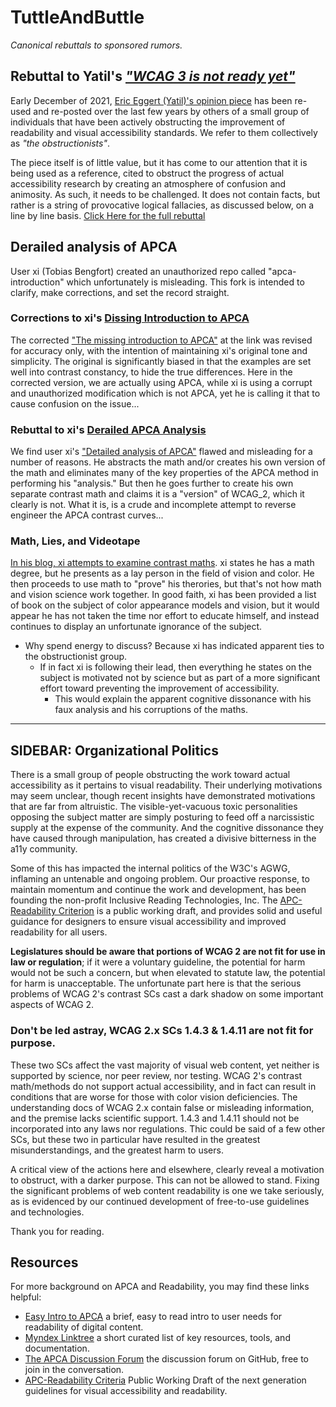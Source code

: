 # TuttleAndButtle
_Canonical rebuttals to sponsored rumors._

## Rebuttal to Yatil's [_"WCAG 3 is not ready yet"_][1]

Early December of 2021, [Eric Eggert (Yatil)'s opinion piece][1] has been re-used and re-posted over the last few years by others of a small group of individuals that have been actively obstructing the improvement of readability and visual accessibility standards. We refer to them collectively as _"the obstructionists"_.

The piece itself is of little value, but it has come to our attention that it is being used as a reference, cited to obstruct the progress of actual accessibility research by creating an atmosphere of confusion and animosity. As such, it needs to be challenged. It does not contain facts, but rather is a string of provocative logical fallacies, as discussed below, on a line by line basis. [Click Here for the full rebuttal][1]

## Derailed analysis of APCA 
User xi (Tobias Bengfort) created an unauthorized repo called "apca-introduction" which unfortunately is misleading. This fork is intended to clarify, make corrections, and set the record straight. 

### Corrections to xi's [Dissing Introduction to APCA][2]
The corrected ["The missing introduction to APCA"][2] at the link was revised for accuracy only, with the intention of maintaining xi's original tone and simplicity. The original is significantly biased in that the examples are set well into contrast constancy, to hide the true differences. Here in the corrected version, we are actually using APCA, while xi is using a corrupt and unauthorized modification which is not APCA, yet he is calling it that to cause confusion on the issue... 

### Rebuttal to xi's [Derailed APCA Analysis][3]
We find user xi's ["Detailed analysis of APCA"][3] flawed and misleading for a number of reasons. He abstracts the math and/or creates his own version of the math and eliminates many of the key properties of the APCA method in performing his "analysis." But then he goes further to create his own separate contrast math and claims it is a "version" of WCAG_2, which it clearly is not. What it is, is a crude and incomplete attempt to reverse engineer the APCA contrast curves...

### Math, Lies, and Videotape
[In his blog, xi attempts to examine contrast maths][4]. xi states he has a math degree, but he presents as a lay person in the field of vision and color. He then proceeds to use math to "prove" his therories, but that's not how math and vision science work together. In good faith, xi has been provided a list of book on the subject of color appearance models and vision, but it would appear he has not taken the time nor effort to educate himself, and instead continues to display an unfortunate ignorance of the subject. 

- Why spend energy to discuss? Because xi has indicated apparent ties to the obstructionist group.
    - If in fact xi is following their lead, then everything he states on the subject is motivated not by science but as part of a more significant effort toward preventing the improvement of accessibility.
        - This would explain the apparent cognitive dissonance with his faux analysis and his corruptions of the maths.
-----

## SIDEBAR: Organizational Politics
There is a small group of people obstructing the work toward actual accessibility as it pertains to visual readability. Their underlying motivations may seem unclear, though recent insights have demonstrated motivations that are far from altruistic. The visible-yet-vacuous toxic personalities opposing the subject matter are simply posturing to feed off a narcissistic supply at the expense of the community. And the cognitive dissonance they have caused through manipulation, has created a divisive bitterness in the a11y community.

Some of this has impacted the internal politics of the W3C's AGWG, inflaming an untenable and ongoing problem. Our proactive response, to maintain momentum and continue the work and development, has been founding the non-profit Inclusive Reading Technologies, Inc. The [APC-Readability Criterion](https://readtech.org/ARC/) is a public working draft, and provides solid and useful guidance for designers to ensure visual accessibility and improved readability for all users.

**Legislatures should be aware that portions of WCAG&nbsp;2 are not fit for use in law or regulation**; if it were a voluntary guideline, the potential for harm would not be such a concern, but when elevated to statute law, the potential for harm is unacceptable. The unfortunate part here is that the serious problems of WCAG&nbsp;2's contrast SCs cast a dark shadow on some important aspects of WCAG&nbsp;2.

### Don't be led astray, WCAG&nbsp;2.x SCs 1.4.3 & 1.4.11 are not fit for purpose.
These two SCs affect the vast majority of visual web content, yet neither is supported by science, nor peer review, nor testing. WCAG 2's contrast math/methods do not support actual accessibility, and in fact can result in conditions that are worse for those with color vision deficiencies. The understanding docs of WCAG 2.x contain false or misleading information, and the premise lacks scientific support. 1.4.3 and 1.4.11 should not be incorporated into any laws nor regulations. Thic could be said of a few other SCs, but these two in particular have resulted in the greatest misunderstandings, and the greatest harm to users.

A critical view of the actions here and elsewhere, clearly reveal a motivation to obstruct, with a darker purpose. This can not be allowed to stand. Fixing the significant problems of web content readability is one we take seriously, as is evidenced by our continued development of free-to-use guidelines and technologies.

Thank you for reading.

## Resources

For more background on APCA and Readability, you may find these links helpful:

- [Easy Intro to APCA](https://git.apcacontrast.com/documentation/APCAeasyIntro.html) a brief, easy to read intro to user needs for readability of digital content.
- [Myndex Linktree](https://linktr.ee/Myndex) a short curated list of key resources, tools, and documentation.
- [The APCA Discussion Forum](https://github.com/Myndex/SAPC-APCA/discussions) the discussion forum on GitHub, free to join in the conversation.
- [APC-Readability Criteria](https://readtech.org/ARC/) Public Working Draft of the next generation guidelines for visual accessibility and readability.

[1]: WCAG3NotReady-Rebuttal.md
[2]: https://github.com/Myndex/apca-introduction?tab=readme-ov-file#corrected-fork-of-apca-introduction-with-comments
[3]: https://github.com/Myndex/apca-introduction/blob/main/analysis.md
[4]: https://github.com/Myndex/apca-introduction/blob/main/Math_Lies_and_Video.md
